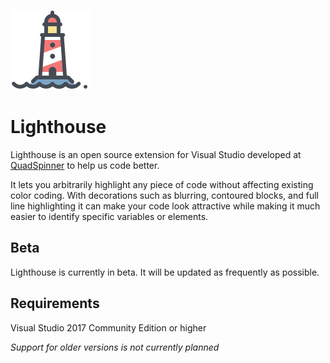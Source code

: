 ![](icons8-red-lighthouse-128.png)
# Lighthouse

Lighthouse is an open source extension for Visual Studio developed at [QuadSpinner](http://quadspinner.com) to help us code better.

It lets you arbitrarily highlight any piece of code without affecting existing color coding. With decorations such as blurring, contoured blocks, and full line highlighting it can make your code look attractive while making it much easier to identify specific variables or elements.



## Beta

Lighthouse is currently in beta. It will be updated as frequently as possible.


## Requirements

Visual Studio 2017 Community Edition or higher

*Support for older versions is not currently planned*